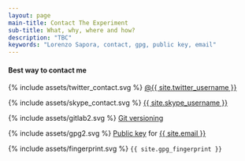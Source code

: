 ```yaml
---
layout: page
main-title: Contact The Experiment
sub-title: What, why, where and how?
description: "TBC"
keywords: "Lorenzo Sapora, contact, gpg, public key, email"
---
```


#### Best way to contact me

<p>{% include assets/twitter_contact.svg %} <a href="https://twitter.com/{{ site.twitter_username }}" title="Twitter">@{{ site.twitter_username }}</a></p>

<p>{% include assets/skype_contact.svg %} <a href="skype:{{ site.skype_username }}?chat" title="Skype">{{ site.skype_username }}</a></p>

<p>{% include assets/gitlab2.svg %} <a href="https://git.knowbl.co/" title="Gitlab">Git versioning</a></p>

<p>{% include assets/gpg2.svg %} <a href="{{ site.url }}{{ site.gpg_publickey }}" title="GPG Public key">Public key</a> for <a href="mailto:{{ site.email }}">{{ site.email }}</a></p>

<p>{% include assets/fingerprint.svg %} <code>{{ site.gpg_fingerprint }}</code></p>

